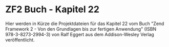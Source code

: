 ZF2 Buch - Kapitel 22
=====================

Hier werden in Kürze die Projektdateien für das Kapitel 22 vom Buch
"Zend Framework 2 - Von den Grundlagen bis zur fertigen Anwendung"
(ISBN 978-3-8273-2994-3) von Ralf Eggert aus dem Addison-Wesley 
Verlag veröffentlicht. 
